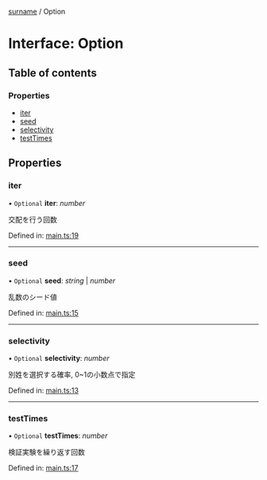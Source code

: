[surname](../README.md) / Option

# Interface: Option

## Table of contents

### Properties

- [iter](option.md#iter)
- [seed](option.md#seed)
- [selectivity](option.md#selectivity)
- [testTimes](option.md#testtimes)

## Properties

### iter

• `Optional` **iter**: *number*

交配を行う回数

Defined in: [main.ts:19](https://github.com/DN360/surname-exp/blob/c3e2b6f/src/main.ts#L19)

___

### seed

• `Optional` **seed**: *string* \| *number*

乱数のシード値

Defined in: [main.ts:15](https://github.com/DN360/surname-exp/blob/c3e2b6f/src/main.ts#L15)

___

### selectivity

• `Optional` **selectivity**: *number*

別姓を選択する確率, 0~1の小数点で指定

Defined in: [main.ts:13](https://github.com/DN360/surname-exp/blob/c3e2b6f/src/main.ts#L13)

___

### testTimes

• `Optional` **testTimes**: *number*

検証実験を繰り返す回数

Defined in: [main.ts:17](https://github.com/DN360/surname-exp/blob/c3e2b6f/src/main.ts#L17)
